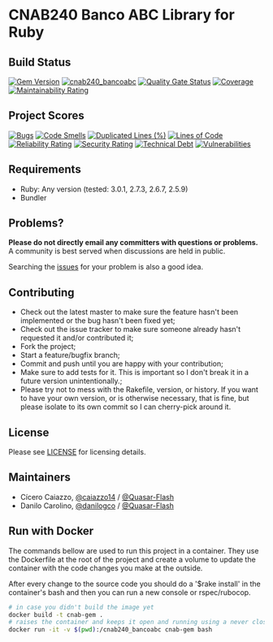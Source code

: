 CNAB240 Banco ABC Library for Ruby
==============

Build Status
-----------------

[![Gem Version](https://badge.fury.io/rb/cnab240_bancoabc.svg)](https://badge.fury.io/rb/cnab240_bancoabc)
[![cnab240_bancoabc](https://github.com/Quasar-Flash/cnab240_bancoabc/actions/workflows/ruby.yml/badge.svg)](https://github.com/Quasar-Flash/cnab240_bancoabc/actions/workflows/ruby.yml)
[![Quality Gate Status](https://sonarqube.eks.qflash.com.br/api/project_badges/measure?project=Quasar-Flash_cnab240_bancoabc&metric=alert_status&token=ae764c50c4edff52b7a03d970f68bc697cdc5819)](https://sonarqube.eks.qflash.com.br/dashboard?id=Quasar-Flash_cnab240_bancoabc)
[![Coverage](https://sonarqube.eks.qflash.com.br/api/project_badges/measure?project=Quasar-Flash_cnab240_bancoabc&metric=coverage&token=ae764c50c4edff52b7a03d970f68bc697cdc5819)](https://sonarqube.eks.qflash.com.br/dashboard?id=Quasar-Flash_cnab240_bancoabc)
[![Maintainability Rating](https://sonarqube.eks.qflash.com.br/api/project_badges/measure?project=Quasar-Flash_cnab240_bancoabc&metric=sqale_rating&token=ae764c50c4edff52b7a03d970f68bc697cdc5819)](https://sonarqube.eks.qflash.com.br/dashboard?id=Quasar-Flash_cnab240_bancoabc)

Project Scores
-----------------

[![Bugs](https://sonarqube.eks.qflash.com.br/api/project_badges/measure?project=Quasar-Flash_cnab240_bancoabc&metric=bugs&token=ae764c50c4edff52b7a03d970f68bc697cdc5819)](https://sonarqube.eks.qflash.com.br/dashboard?id=Quasar-Flash_cnab240_bancoabc)
[![Code Smells](https://sonarqube.eks.qflash.com.br/api/project_badges/measure?project=Quasar-Flash_cnab240_bancoabc&metric=code_smells&token=ae764c50c4edff52b7a03d970f68bc697cdc5819)](https://sonarqube.eks.qflash.com.br/dashboard?id=Quasar-Flash_cnab240_bancoabc)
[![Duplicated Lines (%)](https://sonarqube.eks.qflash.com.br/api/project_badges/measure?project=Quasar-Flash_cnab240_bancoabc&metric=duplicated_lines_density&token=ae764c50c4edff52b7a03d970f68bc697cdc5819)](https://sonarqube.eks.qflash.com.br/dashboard?id=Quasar-Flash_cnab240_bancoabc)
[![Lines of Code](https://sonarqube.eks.qflash.com.br/api/project_badges/measure?project=Quasar-Flash_cnab240_bancoabc&metric=ncloc&token=ae764c50c4edff52b7a03d970f68bc697cdc5819)](https://sonarqube.eks.qflash.com.br/dashboard?id=Quasar-Flash_cnab240_bancoabc)
[![Reliability Rating](https://sonarqube.eks.qflash.com.br/api/project_badges/measure?project=Quasar-Flash_cnab240_bancoabc&metric=reliability_rating&token=ae764c50c4edff52b7a03d970f68bc697cdc5819)](https://sonarqube.eks.qflash.com.br/dashboard?id=Quasar-Flash_cnab240_bancoabc)
[![Security Rating](https://sonarqube.eks.qflash.com.br/api/project_badges/measure?project=Quasar-Flash_cnab240_bancoabc&metric=security_rating&token=ae764c50c4edff52b7a03d970f68bc697cdc5819)](https://sonarqube.eks.qflash.com.br/dashboard?id=Quasar-Flash_cnab240_bancoabc)
[![Technical Debt](https://sonarqube.eks.qflash.com.br/api/project_badges/measure?project=Quasar-Flash_cnab240_bancoabc&metric=sqale_index&token=ae764c50c4edff52b7a03d970f68bc697cdc5819)](https://sonarqube.eks.qflash.com.br/dashboard?id=Quasar-Flash_cnab240_bancoabc)
[![Vulnerabilities](https://sonarqube.eks.qflash.com.br/api/project_badges/measure?project=Quasar-Flash_cnab240_bancoabc&metric=vulnerabilities&token=ae764c50c4edff52b7a03d970f68bc697cdc5819)](https://sonarqube.eks.qflash.com.br/dashboard?id=Quasar-Flash_cnab240_bancoabc)

Requirements
-----------------

- Ruby: Any version (tested: 3.0.1, 2.7.3, 2.6.7, 2.5.9)
- Bundler

Problems?
-----------------

**Please do not directly email any committers with questions or problems.**  A community is best served when discussions are held in public.

Searching the [issues](https://github.com/Quasar-Flash/cnab240_bancoabc/issues) for your problem is also a good idea.

Contributing
-----------------

- Check out the latest master to make sure the feature hasn't been implemented or the bug hasn't been fixed yet;
- Check out the issue tracker to make sure someone already hasn't requested it and/or contributed it;
- Fork the project;
- Start a feature/bugfix branch;
- Commit and push until you are happy with your contribution;
- Make sure to add tests for it. This is important so I don't break it in a future version unintentionally.;
- Please try not to mess with the Rakefile, version, or history. If you want to have your own version, or is otherwise necessary, that is fine, but please isolate to its own commit so I can cherry-pick around it.

License
-----------------

Please see [LICENSE](https://github.com/Quasar-Flash/cnab240_bancoabc/blob/master/LICENSE.txt) for licensing details.

Maintainers
-----------------

- Cícero Caiazzo, [@caiazzo14](https://github.com/caiazzo14) / [@Quasar-Flash](https://github.com/Quasar-Flash)
- Danilo Carolino, [@danilogco](https://github.com/danilogco) / [@Quasar-Flash](https://github.com/Quasar-Flash)

Run with Docker
-----------------

The commands bellow are used to run this project in a container.
They use the Dockerfile at the root of the project and create a volume to update the container with the code changes you make at the outside.

After every change to the source code you should do a '$rake install' in the container's bash and then you can run a new console or rspec/rubocop.

```bash
# in case you didn't build the image yet
docker build -t cnab-gem .
# raises the container and keeps it open and running using a never closing foreground job (in this case, 'bash')
docker run -it -v $(pwd):/cnab240_bancoabc cnab-gem bash
```
